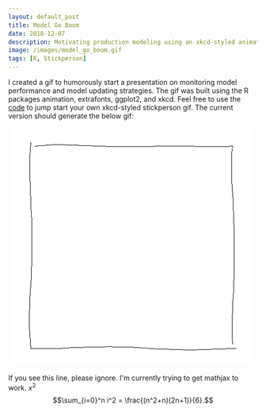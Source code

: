 ```yaml
---
layout: default_post
title: Model Go Boom
date: 2018-12-07
description: Motivating production modeling using an xkcd-styled animation. 
image: /images/model_go_boom.gif
tags: [R, Stickperson]
---
```


I created a gif to humorously start a presentation on monitoring model performance and model updating strategies. The gif was built using the R packages animation, extrafonts, ggplot2, and xkcd. Feel free to use the <a href="https://github.com/ChrisDienes/ModelGoBoom" target="_blank">code</a>  to jump start your own xkcd-styled stickperson gif. The current version should generate the below gif:

<p align="center">
  <img src="https://github.com/ChrisDienes/ModelGoBoom/blob/master/model_go_boom.gif?raw=true" alt="xkcd gif goes here" />
</p>

If you see this line, please ignore. I'm currently trying to get mathjax to work. $x^2$
$$\sum_{i=0}^n i^2 = \frac{(n^2+n)(2n+1)}{6}.$$
